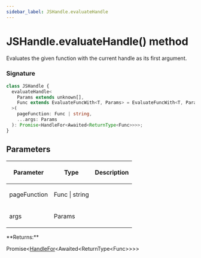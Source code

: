 ```yaml
---
sidebar_label: JSHandle.evaluateHandle
---
```


# JSHandle.evaluateHandle() method

Evaluates the given function with the current handle as its first argument.

### Signature

```typescript
class JSHandle {
  evaluateHandle<
    Params extends unknown[],
    Func extends EvaluateFuncWith<T, Params> = EvaluateFuncWith<T, Params>,
  >(
    pageFunction: Func | string,
    ...args: Params
  ): Promise<HandleFor<Awaited<ReturnType<Func>>>>;
}
```

## Parameters

<table><thead><tr><th>

Parameter

</th><th>

Type

</th><th>

Description

</th></tr></thead>
<tbody><tr><td>

pageFunction

</td><td>

Func \| string

</td><td>

</td></tr>
<tr><td>

args

</td><td>

Params

</td><td>

</td></tr>
</tbody></table>
**Returns:**

Promise&lt;[HandleFor](./puppeteer.handlefor.md)&lt;Awaited&lt;ReturnType&lt;Func&gt;&gt;&gt;&gt;
